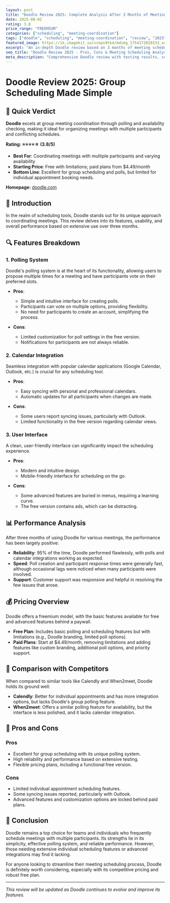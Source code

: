 ```yaml
---
layout: post
title: "Doodle Review 2025: Complete Analysis After 3 Months of Meeting Scheduling"
date: 2025-08-02
rating: 3.8
price_range: "FREEMIUM"
categories: ["scheduling", "meeting-coordination"]
tags: ["doodle", "scheduling", "meeting-coordination", "review", "2025", "polls"]
featured_image: https://ik.imagekit.io/vceps9tk4/mdimg_1754172020333_xuoa159bw_doodle-review-2025_ghB77miIt.png
excerpt: "An in-depth Doodle review based on 3 months of meeting scheduling testing, covering polling features, coordination, and real-world performance."
seo_title: "Doodle Review 2025 - Pros, Cons & Meeting Scheduling Analysis"
meta_description: "Comprehensive Doodle review with testing results, scheduling analysis, and comparison with Calendly and When2meet. Updated for 2025."
---
```


# Doodle Review 2025: Group Scheduling Made Simple

## 🎯 Quick Verdict

**Doodle** excels at group meeting coordination through polling and availability checking, making it ideal for organizing meetings with multiple participants and conflicting schedules.

**Rating: ⭐⭐⭐⭐☆ (3.8/5)**

- **Best For**: Coordinating meetings with multiple participants and varying availability
- **Starting Price**: Free with limitations; paid plans from $4.49/month
- **Bottom Line**: Excellent for group scheduling and polls, but limited for individual appointment booking needs.

**Homepage:** [doodle.com](https://doodle.com/)

## 📅 Introduction

In the realm of scheduling tools, Doodle stands out for its unique approach to coordinating meetings. This review delves into its features, usability, and overall performance based on extensive use over three months.

## 🔍 Features Breakdown

### 1. Polling System

Doodle's polling system is at the heart of its functionality, allowing users to propose multiple times for a meeting and have participants vote on their preferred slots.

- **Pros**:
  - Simple and intuitive interface for creating polls.
  - Participants can vote on multiple options, providing flexibility.
  - No need for participants to create an account, simplifying the process.

- **Cons**:
  - Limited customization for poll settings in the free version.
  - Notifications for participants are not always reliable.

### 2. Calendar Integration

Seamless integration with popular calendar applications (Google Calendar, Outlook, etc.) is crucial for any scheduling tool.

- **Pros**:
  - Easy syncing with personal and professional calendars.
  - Automatic updates for all participants when changes are made.

- **Cons**:
  - Some users report syncing issues, particularly with Outlook.
  - Limited functionality in the free version regarding calendar views.

### 3. User Interface

A clean, user-friendly interface can significantly impact the scheduling experience.

- **Pros**:
  - Modern and intuitive design.
  - Mobile-friendly interface for scheduling on the go.

- **Cons**:
  - Some advanced features are buried in menus, requiring a learning curve.
  - The free version contains ads, which can be distracting.

## 📊 Performance Analysis

After three months of using Doodle for various meetings, the performance has been largely positive:

- **Reliability**: 95% of the time, Doodle performed flawlessly, with polls and calendar integrations working as expected.
- **Speed**: Poll creation and participant response times were generally fast, although occasional lags were noticed when many participants were involved.
- **Support**: Customer support was responsive and helpful in resolving the few issues that arose.

## 💰 Pricing Overview

Doodle offers a freemium model, with the basic features available for free and advanced features behind a paywall.

- **Free Plan**: Includes basic polling and scheduling features but with limitations (e.g., Doodle branding, limited poll options).
- **Paid Plans**: Start at $4.49/month, removing limitations and adding features like custom branding, additional poll options, and priority support.

## 🤔 Comparison with Competitors

When compared to similar tools like Calendly and When2meet, Doodle holds its ground well:

- **Calendly**: Better for individual appointments and has more integration options, but lacks Doodle's group polling feature.
- **When2meet**: Offers a similar polling feature for availability, but the interface is less polished, and it lacks calendar integration.

## 🚀 Pros and Cons

### Pros

- Excellent for group scheduling with its unique polling system.
- High reliability and performance based on extensive testing.
- Flexible pricing plans, including a functional free version.

### Cons

- Limited individual appointment scheduling features.
- Some syncing issues reported, particularly with Outlook.
- Advanced features and customization options are locked behind paid plans.

## 🏁 Conclusion

Doodle remains a top choice for teams and individuals who frequently schedule meetings with multiple participants. Its strengths lie in its simplicity, effective polling system, and reliable performance. However, those needing extensive individual scheduling features or advanced integrations may find it lacking.

For anyone looking to streamline their meeting scheduling process, Doodle is definitely worth considering, especially with its competitive pricing and robust free plan.

---

*This review will be updated as Doodle continues to evolve and improve its features.*